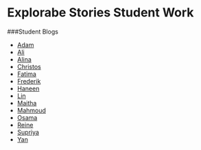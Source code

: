 Explorabe Stories Student Work
==============================

###Student Blogs
* [Adam](http://oes218.nyuad.im)
* [Ali](http://aa3817.nyuad.im)
* [Alina](http://avl285.nyuad.im)
* [Christos](http://cz930.nyuad.im)
* [Fatima](http://fsg236.nyuad.im)
* [Frederik](http://fj414.nyuad.im)
* [Haneen](http://han239.nyuad.im)
* [Lin](http://lz1323.nyuad.im)
* [Maitha](http://msa451.nyuad.im)
* [Mahmoud](http://ms9067.nyuad.im)
* [Osama](http://mok232.nyuad.im)
* [Reine](http://rnd255.nyuad.im)
* [Supriya](http://sk5838.nyuad.im)
* [Yan](http://yl2874.nyuad.im)
